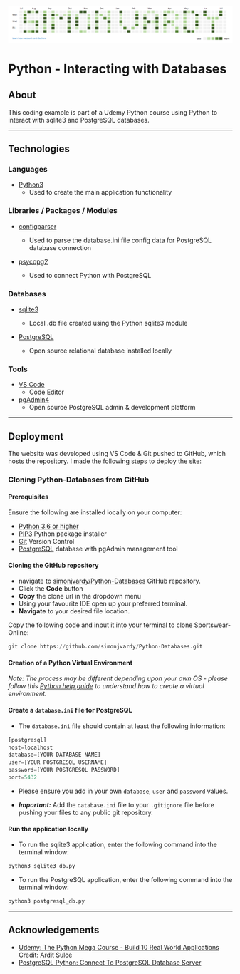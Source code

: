 ![My Logo](https://github.com/simonjvardy/simonjvardy/blob/main/assets/img/GitHub-name.png)

# Python - Interacting with Databases

## About ##

This coding example is part of a Udemy Python course using Python to interact with sqlite3 and PostgreSQL databases.

---

## Technologies ##

### **Languages** ###

- [Python3](https://www.python.org/)
  - Used to create the main application functionality

### **Libraries / Packages / Modules** ###

- [configparser](https://docs.python.org/3/library/configparser.html)
  - Used to parse the database.ini file config data for PostgreSQL database connection

- [psycopg2](https://www.psycopg.org/docs/)
  - Used to connect Python with PostgreSQL

### **Databases** ###

- [sqlite3]()
  - Local .db file created using the Python sqlite3 module

- [PostgreSQL](https://www.postgresql.org/)
  - Open source relational database installed locally

### **Tools** ###

- [VS Code](https://code.visualstudio.com/)
  - Code Editor
- [pgAdmin4](https://www.pgadmin.org/)
  - Open source PostgreSQL admin & development platform

---

## Deployment ##

The website was developed using VS Code & Git pushed to GitHub, which hosts the repository. I made the following steps to deploy the site:

### **Cloning Python-Databases from GitHub** ###

#### **Prerequisites** ###

Ensure the following are installed locally on your computer:

- [Python 3.6 or higher](https://www.python.org/downloads/)
- [PIP3](https://pypi.org/project/pip/) Python package installer
- [Git](https://git-scm.com/) Version Control
- [PostgreSQL](https://www.postgresql.org/) database with pgAdmin management tool

#### **Cloning the GitHub repository** ####

- navigate to [simonjvardy/Python-Databases](https://github.com/simonjvardy/Python-Databases) GitHub repository.
- Click the **Code** button
- **Copy** the clone url in the dropdown menu
- Using your favourite IDE open up your preferred terminal.
- **Navigate** to your desired file location.

Copy the following code and input it into your terminal to clone Sportswear-Online:

```Python
git clone https://github.com/simonjvardy/Python-Databases.git
```


#### **Creation of a Python Virtual Environment** ####


*Note: The process may be different depending upon your own OS - please follow this [Python help guide](https://python.readthedocs.io/en/latest/library/venv.html) to understand how to create a virtual environment.*

#### **Create a `database.ini` file for PostgreSQL** ####

- The `database.ini` file should contain at least the following information:

```Python
[postgresql]
host=localhost
database=[YOUR DATABASE NAME]
user=[YOUR POSTGRESQL USERNAME]
password=[YOUR POSTGRESQL PASSWORD]
port=5432
```

- Please ensure you add in your own `database`, `user` and `password` values.

- ***Important:*** Add the `database.ini` file to your `.gitignore` file before pushing your files to any public git repository.

#### **Run the application locally** ####

- To run the sqlite3 application, enter the following command into the terminal window:

```Python
python3 sqlite3_db.py
```

- To run the PostgreSQL application, enter the following command into the terminal window:

```Python
python3 postgresql_db.py
```

---

## Acknowledgements ##

- [Udemy: The Python Mega Course - Build 10 Real World Applications](https://www.udemy.com/course/the-python-mega-course/) Credit: Ardit Sulce
- [PostgreSQL Python: Connect To PostgreSQL Database Server](http://www.postgresqltutorial.com/postgresql-python/connect/)
